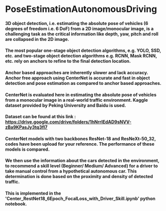 # PoseEstimationAutonomousDriving

#### 3D object detection, i.e. estimating the absolute pose of vehicles (6 degrees of freedom i.e. 6 DoF) from a 2D image/monocular image, is a challenging task as the critical information like depth, yaw, pitch and roll are collapsed in the 2D image.
#### The most popular one-stage object detection algorithms, e.g. YOLO, SSD, etc. and two-stage object detection algorithms e.g. RCNN, Mask RCNN, etc. rely on anchors to refine to the final detection location.
#### Anchor based approaches are inherently slower and lack accuracy. Anchor free approach using CenterNet is accurate and fast in object detection and pose estimation as compared to anchor based approaches.
#### CenterNet is evaluated here in estimating the absolute pose of vehicles from a monocular image in a real-world traffic environment. Kaggle dataset provided by Peking University and Baidu is used.
#### Dataset can be found at this link : https://drive.google.com/drive/folders/1hNrrIEdAD9sNVV-zBa9KPasJy3tq3fl7

#### CenterNet models with two backbones ResNet-18 and ResNeXt-50_32, codes have been upload for your reference. The performance of these models is compared. 
#### We then use the information about the cars detected in the environment, to recommend a skill level (Beginner/ Medium/ Advanced) for a driver to take manual control from a hypothetical autonomous car. This determination is done based on the proximity and density of detected traffic.
#### This is implemented in the 'Center_RestNet18_6Epoch_FocalLoss_with_Driver_Skill.ipynb' python notebook.
